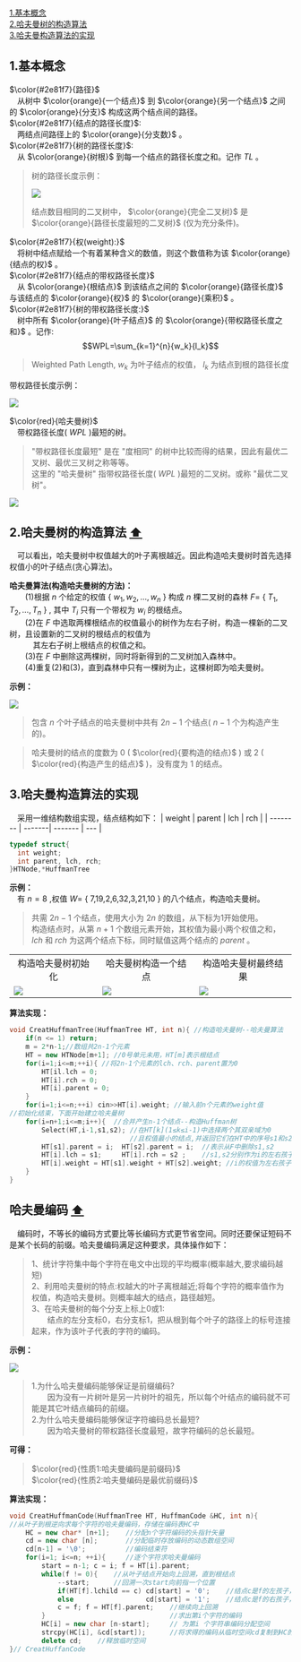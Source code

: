 <span id = "top"></span>  
[1.基本概念](#part1)  
[2.哈夫曼树的构造算法](#part2)  
[3.哈夫曼构造算法的实现](#part3)  

<span id = "part1"></span>  
## 1.基本概念  
$\color{#2e81f7}{路径}$  
　从树中 $\color{orange}{一个结点}$ 到 $\color{orange}{另一个结点}$ 之间的 $\color{orange}{分支}$ 构成这两个结点间的路径。  
$\color{#2e81f7}{结点的路径长度}$:  
　两结点间路径上的 $\color{orange}{分支数}$ 。  
 $\color{#2e81f7}{树的路径长度}$:  
　从 $\color{orange}{树根}$ 到每一个结点的路径长度之和。记作 $TL$ 。  
> 树的路径长度示例：
> <div><img src="./images/树的路径长度示例.png"> </img></div>  
>
>结点数目相同的二叉树中， $\color{orange}{完全二叉树}$ 是 $\color{orange}{路径长度最短的二叉树}$ (仅为充分条件)。  

$\color{#2e81f7}{权(weight):}$  
　将树中结点赋给一个有着某种含义的数值，则这个数值称为该 $\color{orange}{结点的权}$ 。  
$\color{#2e81f7}{结点的带权路径长度}$  
　从 $\color{orange}{根结点}$ 到该结点之间的 $\color{orange}{路径长度}$ 与该结点的 $\color{orange}{权}$ 的 $\color{orange}{乘积}$ 。    
$\color{#2e81f7}{树的带权路径长度:}$  
　树中所有 $\color{orange}{叶子结点}$ 的 $\color{orange}{带权路径长度之和}$ 。记作:  $$WPL=\sum_{k=1}^{n}{w_k}{l_k}$$
>Weighted Path Length, $w_k$ 为叶子结点的权值， $l_k$ 为结点到根的路径长度

带权路径长度示例：
<div><img src="./images/带权路径长度示例.png"> </img></div>  

$\color{red}{哈夫曼树}$  
　带权路径长度( $WPL$ )最短的树。  
>"带权路径长度最短" 是在 "度相同" 的树中比较而得的结果，因此有最优二叉树、最优三叉树之称等等。  
>这里的 "哈夫曼树" 指带权路径长度( $WPL$ )最短的二叉树。或称 "最优二叉树"。
<div><img src="./images/哈夫曼树示例.png"> </img></div>  

<span id = "part2"></span>  
## 2.哈夫曼树的构造算法  [:arrow_up:](#top)
　可以看出，哈夫曼树中权值越大的叶子离根越近。因此构造哈夫曼树时首先选择权值小的叶子结点(贪心算法)。  
 
 **哈夫曼算法(构造哈夫曼树的方法)：**    
　　(1)根据 $n$ 个给定的权值 &#123; $w_1,w_2,…,w_n$ &#125; 构成 $n$ 棵二叉树的森林 $F=$ &#123; $T_1,T_2,…,T_n$ &#125; ,
       其中 $T_i$ 只有一个带权为 $w_i$ 的根结点。  
　　(2)在 $F$ 中选取两棵根结点的权值最小的树作为左右子树，构造一棵新的二叉树，且设置新的二叉树的根结点的权值为  
 　　　其左右子树上根结点的权值之和。  
　　(3)在 $F$ 中删除这两棵树，同时将新得到的二叉树加入森林中。  
　　(4)重复(2)和(3)，直到森林中只有一棵树为止，这棵树即为哈夫曼树。  

  **示例：**  
  <div><img src="./images/构造哈夫曼树示例.png"> </img></div>  

>包含 $n$ 个叶子结点的哈夫曼树中共有 $2n-1$ 个结点( $n-1$ 个为构造产生的)。  

>哈夫曼树的结点的度数为 0 ( $\color{red}{要构造的结点}$ ) 或 2 ( $\color{red}{构造产生的结点}$ )，没有度为 1 的结点。

<span id = "part3"></span>  
## 3.哈夫曼构造算法的实现  
　采用一维结构数组实现，结点结构如下： 
|  weight  | parent |  lch    | rch |
| -------- | -------| ------- | --- |
```cpp
typedef struct{
  int weight;
  int parent, lch, rch;
}HTNode,*HuffmanTree
```
**示例：**  
　有 $n=8$ ,权值 $W=$ &#123; 7,19,2,6,32,3,21,10 &#125; 的八个结点，构造哈夫曼树。  
>共需 $2n-1$ 个结点，使用大小为 $2n$ 的数组，从下标为1开始使用。  
>构造结点时，从第 $n+1$ 个数组元素开始，其权值为最小两个权值之和， $lch$ 和 $rch$ 为这两个结点下标，同时赋值这两个结点的 $parent$ 。
<table border="0" margin-left: auto margin-right: auto>
  <tr>
      <td style="text-align: center;">构造哈夫曼树初始化</td>
      <td style="text-align: center;">哈夫曼树构造一个结点</td>
      <td style="text-align: center;">构造哈夫曼树最终结果</td>
  </tr>
  <tr>
     <td><img src="./images/构造哈夫曼树初始化.png"> </img></td>
     <td><img src="./images/哈夫曼树构造结点.png"> </img></td>
     <td><img src="./images/构造哈夫曼树最终结果.png"> </img></td>
  </tr>
</table>

**算法实现：**  
```cpp
void CreatHuffmanTree(HuffmanTree HT, int n){ //构造哈夫曼树--哈夫曼算法
    if(n <= 1) return;
    m = 2*n-1;//数组共2n-1个元素
    HT = new HTNode[m+1]; //0号单元未用，HT[m]表示根结点
    for(i=1;i<=m;++i){ //将2n-1个元素的lch、rch、parent置为0
        HT[il.lch = 0;
        HT[i].rch = 0;
        HT[i].parent = 0;
    }
    for(i=1;i<=n;++i) cin>>HT[i].weight; //输入前n个元素的weight值
//初始化结束，下面开始建立哈夫曼树
    for(i=n+1;i<=m;i++){  //合并产生n-1个结点--构造Huffman树
        Select(HT,i-1,s1,s2); //在HT[k](1≤k≤i-1)中选择两个其双亲域为0
                              //且权值最小的结点,并返回它们在HT中的序号s1和s2
        HT[s1].parent = i;  HT[s2].parent = i;  //表示从F中删除s1,s2
        HT[i].lch = s1;     HT[i].rch = s2 ;    //s1,s2分别作为i的左右孩子
        HT[i].weight = HT[s1].weight + HT[s2].weight; //i的权值为左右孩子权值之和
    }
}
```
## 哈夫曼编码  [:arrow_up:](#top)
　编码时，不等长的编码方式要比等长编码方式更节省空间。同时还要保证短码不是某个长码的前缀。哈夫曼编码满足这种要求，具体操作如下：
>1、统计字符集中每个字符在电文中出现的平均概率(概率越大,要求编码越短)  
>2、利用哈夫曼树的特点:权越大的叶子离根越近;将每个字符的概率值作为权值，构造哈夫曼树。则概率越大的结点，路径越短。  
>3、在哈夫曼树的每个分支上标上0或1:  
>　　结点的左分支标0，右分支标1，把从根到每个叶子的路径上的标号连接起来，作为该叶子代表的字符的编码。

**示例：**  
<div><img src="./images/哈夫曼编码示例.png"> </img></div>  

>1.为什么哈夫曼编码能够保证是前缀编码?  
>　　因为没有一片树叶是另一片树叶的祖先，所以每个叶结点的编码就不可能是其它叶结点编码的前缀。  
>2.为什么哈夫曼编码能够保证字符编码总长最短?  
>　　因为哈夫曼树的带权路径长度最短，故字符编码的总长最短。

**可得：**  
>  $\color{red}{性质1:哈夫曼编码是前缀码}$  
>  $\color{red}{性质2:哈夫曼编码是最优前缀码}$

**算法实现：**  
```cpp
void CreatHuffmanCode(HuffmanTree HT, HuffmanCode &HC, int n){
//从叶子到根逆向求每个字符的哈夫曼编码，存储在编码表HC中
    HC = new char* [n+1];    //分配n个字符编码的头指针矢量
    cd = new char [n];       //分配临时存放编码的动态数组空间
    cd[n-1] = '\0';          //编码结束符
    for(i=1; i<=n; ++i){     //逐个字符求哈夫曼编码
        start = n-1; c = i; f = HT[i].parent;
        while(f != 0){    //从叶子结点开始向上回溯，直到根结点
            --start;      //回溯一次start向前指一个位置
            if(HT[f].lchild == c) cd[start] = '0';    //结点c是f的左孩子，则生成代码0
            else                  cd[start] = '1';    //结点c是f的右孩子，则生成代码1
            c = f; f = HT[f].parent;    //继续向上回溯
        }                               //求出第i个字符的编码
        HC[i] = new char [n-start];     // 为第i 个字符串编码分配空间
        strcpy(HC[i], &cd[start]);      //将求得的编码从临时空间cd复制到HC的当前行中
        delete cd;    //释放临时空间
}// CreatHuffanCode
```
